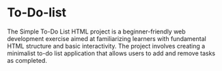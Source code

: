 # To-Do-list
The Simple To-Do List HTML project is a beginner-friendly web development exercise aimed at familiarizing learners with fundamental HTML structure and basic interactivity. The project involves creating a minimalist to-do list application that allows users to add and remove tasks as completed.
